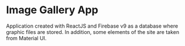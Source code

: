 # Image Gallery App
Application created with ReactJS and Firebase v9 as a database where graphic files are stored. In addition, some elements of the site are taken from Material UI.